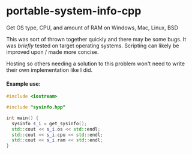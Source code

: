 # portable-system-info-cpp
Get OS type, CPU, and amount of RAM on Windows, Mac, Linux, BSD

This was sort of thrown together quickly and there may be some bugs. It was *briefly* tested on target operating systems. Scripting can likely be improved upon / made more concise.

Hosting so others needing a solution to this problem won't need to write their own implementation like I did.

#### Example use:
```c++
#include <iostream>

#include "sysinfo.hpp"

int main() {
  sysinfo s_i = get_sysinfo();
  std::cout << s_i.os << std::endl;
  std::cout << s_i.cpu << std::endl;
  std::cout << s_i.ram << std::endl;
}

```
